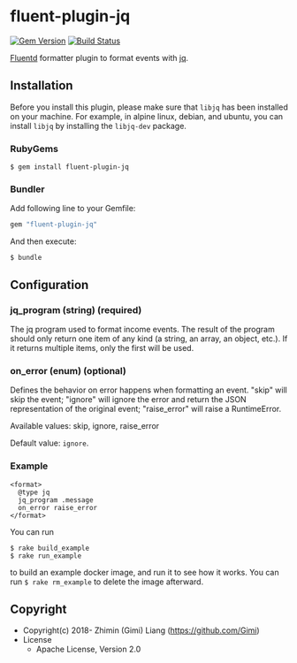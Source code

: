 # fluent-plugin-jq

[![Gem Version](https://badge.fury.io/rb/fluent-plugin-jq.svg)](https://badge.fury.io/rb/fluent-plugin-jq)
[![Build Status](https://travis-ci.org/Gimi/fluent-plugin-jq.svg?branch=master)](https://travis-ci.org/Gimi/fluent-plugin-jq)

[Fluentd](https://fluentd.org/) formatter plugin to format events with [jq](https://stedolan.github.io/jq/).

## Installation

Before you install this plugin, please make sure that `libjq` has been installed on your machine. For example, in alpine linux, debian, and ubuntu, you can install `libjq` by installing the `libjq-dev` package.

### RubyGems

```
$ gem install fluent-plugin-jq
```

### Bundler

Add following line to your Gemfile:

```ruby
gem "fluent-plugin-jq"
```

And then execute:

```
$ bundle
```

## Configuration

### jq_program (string) (required)

The jq program used to format income events. The result of the program should only return one item of any kind (a string, an array, an object, etc.). If it returns multiple items, only the first will be used.

### on_error (enum) (optional)

Defines the behavior on error happens when formatting an event. "skip" will skip the event; "ignore" will ignore the error and return the JSON representation of the original event; "raise_error" will raise a RuntimeError.

Available values: skip, ignore, raise_error

Default value: `ignore`.

### Example

```
<format>
  @type jq
  jq_program .message
  on_error raise_error
</format>
```

You can run

```
$ rake build_example
$ rake run_example
```

to build an example docker image, and run it to see how it works. You can run `$ rake rm_example` to delete the image afterward.

## Copyright

* Copyright(c) 2018- Zhimin (Gimi) Liang (https://github.com/Gimi)
* License
  * Apache License, Version 2.0

